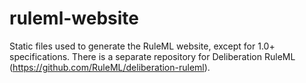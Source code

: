ruleml-website
==============

Static files used to generate the RuleML website, except for 1.0+ specifications. 
There is a separate repository for Deliberation RuleML (https://github.com/RuleML/deliberation-ruleml).